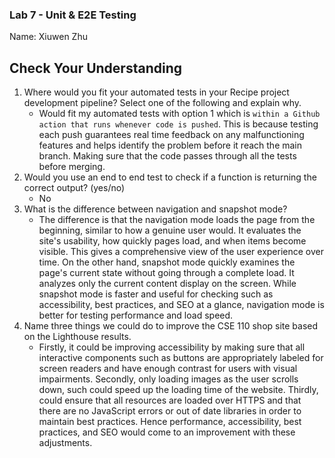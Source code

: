 ### Lab 7 - Unit & E2E Testing
Name: Xiuwen Zhu
## Check Your Understanding
1) Where would you fit your automated tests in your Recipe project development pipeline? Select one of the following and explain why.
   - Would fit my automated tests with option 1 which is `within a Github action that runs whenever code is pushed`. This is because testing each push guarantees real time feedback on any malfunctioning features and helps identify the problem before it reach the main branch. Making sure that the code passes through all the tests before merging.
2) Would you use an end to end test to check if a function is returning the correct output? (yes/no)
   - No
3) What is the difference between navigation and snapshot mode?
   - The difference is that the navigation mode loads the page from the beginning, similar to how a genuine user would. It evaluates the site's usability, how quickly pages load, and when items become visible. This gives a comprehensive view of the user experience over time. On the other hand, snapshot mode quickly examines the page's current state without going through a complete load. It analyzes only the current content display on the screen. While snapshot mode is faster and useful for checking such as accessibility, best practices, and SEO at a glance, navigation mode is better for testing performance and load speed.
4) Name three things we could do to improve the CSE 110 shop site based on the Lighthouse results.
   - Firstly, it could be improving accessibility by making sure that all interactive components such as buttons are appropriately labeled for screen readers and have enough contrast for users with visual impairments. Secondly, only loading images as the user scrolls down, such could speed up the loading time of the website. Thirdly, could ensure that all resources are loaded over HTTPS and that there are no JavaScript errors or out of date libraries in order to maintain best practices. Hence performance, accessibility, best practices, and SEO would come to an improvement with these adjustments.